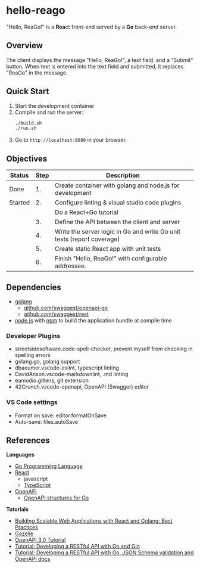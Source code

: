 # hello-reago

"Hello, ReaGo!" is a **Rea**ct front-end served by a **Go** back-end server.

## Overview

The client displays the message "Hello, ReaGo!", a text field, and a "Submit" button.  When text is entered into the text field and submitted, it replaces "ReaGo" in the message.

## Quick Start

1. Start the development container
2. Compile and run the server:
    ```bash
    ./build.sh
    ./run.sh
    ```
3. Go to `http://localhost:8080` in your browser.

## Objectives

| Status | Step | Description
|--------|------|-------------
| Done   | 1. | Create container with golang and node.js for development
| Started | 2. | Configure linting & visual studio code plugins
| | | Do a React+Go tutorial
| | 3. | Define the API between the client and server
| | 4. | Write the server logic in Go and write Go unit tests (report coverage)
| | 5. | Create static React app with unit tests
| | 6. | Finish "Hello, ReaGo!" with configurable addressee.

## Dependencies

* [golang](https://golang.org/)
    * [github.com/swaggest/openapi-go]()
    * [github.com/swaggest/rest]()
* [node.js](https://nodejs.org/) with [npm](https://www.npmjs.com/) to build the application bundle at compile time

### Developer Plugins

* streetsidesoftware.code-spell-checker, prevent myself from checking in spelling errors
* golang.go, golang support
* dbaeumer.vscode-eslint, typescript linting
* DavidAnson.vscode-markdownlint, .md linting
* eamodio.gitlens, git extension
* 42Crunch.vscode-openapi, OpenAPI (Swagger) editor

### VS Code settings

* Format on save: editor.formatOnSave
* Auto-save: files.autoSave

## References

**Languages**

* [Go Programming Language](https://go.dev/learn/)
* [React](https://react.dev/learn)
    * javascript
    * [TypeScript](https://www.typescriptlang.org/docs/handbook/intro.html)
* [OpenAPI]()
    * [OpenAPI structures for Go](https://pkg.go.dev/github.com/swaggest/openapi-go#section-readme)

**Tutorials**

* [Building Scalable Web Applications with React and Golang: Best Practices](https://www.dhiwise.com/post/building-scalable-web-applications-with-react-and-golang)
* [Gazelle](https://github.com/kilpatty/Gazelle)
* [OpenAPI 3.0 Tutorial](https://support.smartbear.com/swaggerhub/docs/en/get-started/openapi-3-0-tutorial.html)
* [Tutorial: Developing a RESTful API with Go and Gin](https://go.dev/doc/tutorial/web-service-gin)
* [Tutorial: Developing a RESTful API with Go, JSON Schema validation and OpenAPI docs](https://dev.to/vearutop/tutorial-developing-a-restful-api-with-go-json-schema-validation-and-openapi-docs-2490)